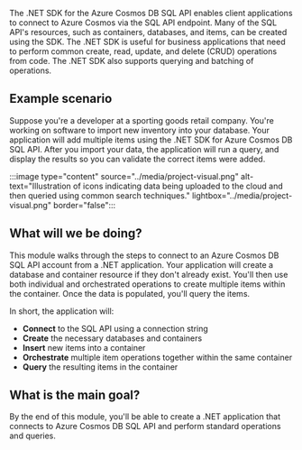 The .NET SDK for the Azure Cosmos DB SQL API enables client applications to connect to Azure Cosmos via the SQL API endpoint. Many of the SQL API's resources, such as containers, databases, and items, can be created using the SDK. The .NET SDK is useful for business applications that need to perform common create, read, update, and delete (CRUD) operations from code. The .NET SDK also supports querying and batching of operations.

## Example scenario

Suppose you're a developer at a sporting goods retail company. You're working on software to import new inventory into your database. Your application will add multiple items using the .NET SDK for Azure Cosmos DB SQL API. After you import your data, the application will run a query, and display the results so you can validate the correct items were added.

:::image type="content" source="../media/project-visual.png" alt-text="Illustration of icons indicating data being uploaded to the cloud and then queried using common search techniques." lightbox="../media/project-visual.png" border="false":::

## What will we be doing?

This module walks through the steps to connect to an Azure Cosmos DB SQL API account from a .NET application. Your application will create a database and container resource if they don't already exist. You'll then use both individual and orchestrated operations to create multiple items within the container. Once the data is populated, you'll query the items.

In short, the application will:

- **Connect** to the SQL API using a connection string
- **Create** the necessary databases and containers
- **Insert** new items into a container
- **Orchestrate** multiple item operations together within the same container
- **Query** the resulting items in the container

## What is the main goal?

By the end of this module, you'll be able to create a .NET application that connects to Azure Cosmos DB SQL API and perform standard operations and queries.
